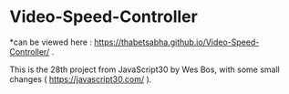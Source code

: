 # Video-Speed-Controller

*can be viewed here : https://thabetsabha.github.io/Video-Speed-Controller/ .

This is the 28th project from JavaScript30 by Wes Bos, with some small changes ( https://javascript30.com/ ).
